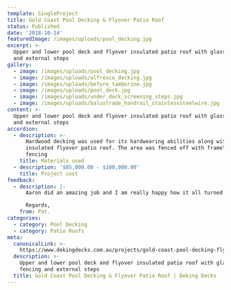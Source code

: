```yaml
---
template: SingleProject
title: Gold Coast Pool Decking & Flyover Patio Roof
status: Published
date: '2018-10-14'
featuredImage: /images/uploads/pool_decking.jpg
excerpt: >-
  Upper and lower pool deck and flyover insulated patio roof with glass fencing
  and external steps
gallery:
  - image: /images/uploads/pool_decking.jpg
  - image: /images/uploads/alfresco_decking.jpg
  - image: /images/uploads/before_tamborine.jpg
  - image: /images/uploads/pool_deck.jpg
  - image: /images/uploads/under_deck_screening_steps.jpg
  - image: /images/uploads/balustrade_handrail_stainlesssteelwire.jpg
content: >-
  Upper and lower pool deck and flyover insulated patio roof with glass fencing
  and external steps
accordion:
  - description: >-
      Hardwood decking was used for its hardwearing abilities along with an
      insulated flyover patio roof. The area was fenced off with frameless glass
      fencing
    title: Materials used
  - description: '$85,000.00 - $100,000.00'
    title: Project cost
feedback:
  - description: |-
      Aaron did an amazing job and I am really happy how it all turned out.

      Regards,
    from: Pat.
categories:
  - category: Pool Decking
  - category: Patio Roofs
meta:
  canonicalLink: >-
    https://www.dekingdecks.com.au/projects/gold-coast-pool-decking-flyover-patio-roof/
  description: >-
    Upper and lower pool deck and flyover insulated patio roof with glass
    fencing and external steps
  title: Gold Coast Pool Decking & Flyover Patio Roof | Deking Decks
---
```


